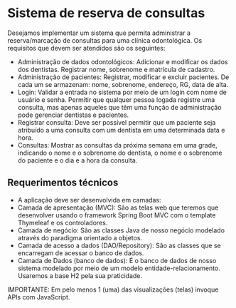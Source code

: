 # Sistema de reserva de consultas
Desejamos implementar um sistema que permita administrar a reserva/marcação de consultas para uma clínica odontológica. Os requisitos que devem ser atendidos são os seguintes:

- Administração de dados odontológicos: Adicionar e modificar os dados dos dentistas. Registrar nome, sobrenome e matrícula de cadastro.
- Administração de pacientes: Registrar, modificar e excluir pacientes. De cada um se armazenam: nome, sobrenome, endereço, RG, data de alta.
- Login:  Validar a entrada no sistema por meio de um login com nome de usuário e senha. Permitir que qualquer pessoa logada registre uma consulta, mas apenas aqueles que têm uma função de administração pode gerenciar dentistas e pacientes.
- Registrar consulta: Deve ser possível permitir que um paciente seja atribuído a uma consulta com um dentista em uma determinada data e hora. 
- Consultas: Mostrar as consultas da próxima semana em uma grade, indicando o nome e o sobrenome do dentista, o nome e o sobrenome do paciente e o dia e a hora da consulta.


## Requerimentos técnicos
- A aplicação deve ser desenvolvida em camadas:
- Camada de apresentação (MVC): São as telas web que teremos que desenvolver usando o framework Spring Boot MVC com o template Thymeleaf e os controladores.
- Camada de negócio: São as classes Java de nosso negócio modelado através do paradigma orientado a objetos.
- Camada de acesso a dados (DAO/Repository): São as classes que se encarregam de acessar o banco de dados.
- Camada de Dados (banco de dados): É o banco de dados de nosso sistema modelado por meio de um modelo entidade-relacionamento. Usaremos a base H2 pela sua praticidade. 

IMPORTANTE: Em pelo menos 1 (uma) das visualizações (telas) invoque APIs com JavaScript.
